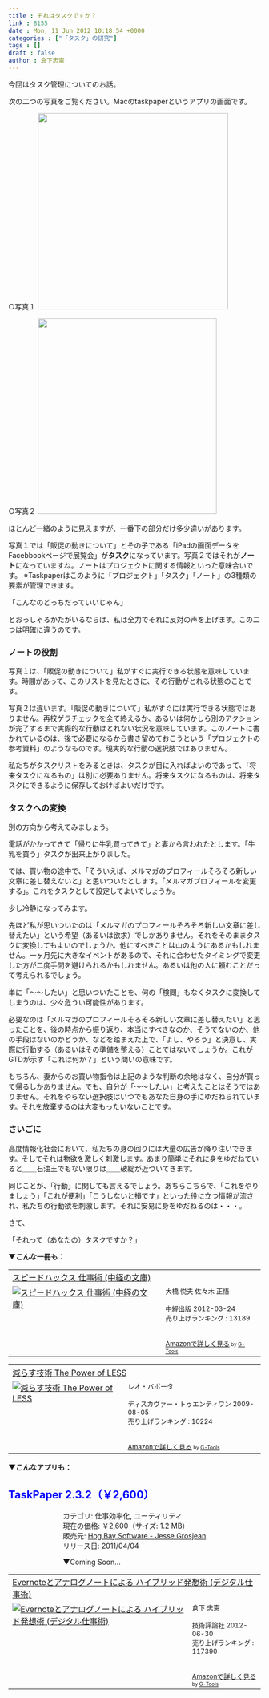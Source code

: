 ```yaml
---
title : それはタスクですか？
link : 8155
date : Mon, 11 Jun 2012 10:18:54 +0000
categories : ["「タスク」の研究"]
tags : []
draft : false
author : 倉下忠憲
---
```


今回はタスク管理についてのお話。

次の二つの写真をご覧ください。Macのtaskpaperというアプリの画面です。

○写真１
<a href="https://rashita.net/blog/wp-content/uploads/2012/06/screenshot.png"><img src="https://rashita.net/blog/wp-content/uploads/2012/06/screenshot.png" alt="" title="screenshot" width="380" height="392" class="alignnone size-full wp-image-8156" /></a>

○写真２
<a href="https://rashita.net/blog/wp-content/uploads/2012/06/screenshot.1.png"><img src="https://rashita.net/blog/wp-content/uploads/2012/06/screenshot.1.png" alt="" title="screenshot.1" width="357" height="390" class="alignnone size-full wp-image-8158" /></a>

ほとんど一緒のように見えますが、一番下の部分だけ多少違いがあります。

写真１では「販促の動きについて」とその子である「iPadの画面データをFacebbookページで展覧会」が<strong>タスク</strong>になっています。写真２ではそれが<strong>ノート</strong>になっていますね。ノートはプロジェクトに関する情報といった意味合いです。
※Taskpaperはこのように「プロジェクト」「タスク」「ノート」の3種類の要素が管理できます。

「こんなのどっちだっていいじゃん」

とおっしゃるかたがいるならば、私は全力でそれに反対の声を上げます。この二つは明確に違うのです。

<h3>ノートの役割</h3>
写真１は、「販促の動きについて」私がすぐに実行できる状態を意味しています。時間があって、このリストを見たときに、その行動がとれる状態のことです。

写真２は違います。「販促の動きについて」私がすぐには実行できる状態ではありません。再校ゲラチェックを全て終えるか、あるいは何かしら別のアクションが完了するまで実際的な行動はとれない状況を意味しています。このノートに書かれているのは、後で必要になるから書き留めておこうという「プロジェクトの参考資料」のようなものです。現実的な行動の選択肢ではありません。

私たちがタスクリストをみるときは、タスクが目に入ればよいのであって、「将来タスクになるもの」は別に必要ありません。将来タスクになるものは、将来タスクにできるように保存しておけばよいだけです。

<h3>タスクへの変換</h3>
別の方向から考えてみましょう。

電話がかかってきて「帰りに牛乳買ってきて」と妻から言われたとします。「牛乳を買う」タスクが出来上がりました。

では、買い物の途中で、「そういえば、メルマガのプロフィールそろそろ新しい文章に差し替えないと」と思いついたとします。「メルマガプロフィールを変更する」。これをタスクとして設定してよいでしょうか。

少し冷静になってみます。

先ほど私が思いついたのは「メルマガのプロフィールそろそろ新しい文章に差し替えたい」という希望（あるいは欲求）でしかありません。それをそのままタスクに変換してもよいのでしょうか。他にすべきことは山のようにあるかもしれません。一ヶ月先に大きなイベントがあるので、それに合わせたタイミングで変更した方が二度手間を避けられるかもしれません。あるいは他の人に頼むことだって考えられるでしょう。

単に「〜〜したい」と思いついたことを、何の「検閲」もなくタスクに変換してしまうのは、少々危うい可能性があります。

必要なのは「メルマガのプロフィールそろそろ新しい文章に差し替えたい」と思ったことを、後の時点から振り返り、本当にすべきなのか、そうでないのか、他の手段はないのかどうか、などを踏まえた上で、「よし、やろう」と決意し、実際に行動する（あるいはその準備を整える）ことではないでしょうか。これがGTDが示す「これは何か？」という問いの意味です。

もちろん、妻からのお買い物指令は上記のような判断の余地はなく、自分が買って帰るしかありません。でも、自分が「〜〜したい」と考えたことはそうではありません。それをやらない選択肢はいつでもあなた自身の手にゆだねられています。それを放棄するのは大変もったいないことです。
<h3>さいごに</h3>
高度情報化社会において、私たちの身の回りには大量の広告が降り注いできます。そしてそれは物欲を激しく刺激します。あまり簡単にそれに身をゆだねていると＿＿石油王でもない限りは＿＿破綻が近づいてきます。

同じことが、「行動」に関しても言えるでしょう。あちらこちらで、「これをやりましょう」「これが便利」「こうしないと損です」といった役に立つ情報が流され、私たちの行動欲を刺激します。それに安易に身をゆだねるのは・・・。

さて、

「それって（あなたの）タスクですか？」

<strong>▼こんな一冊も：</strong>
<table  border="0" cellpadding="5"><tr><td colspan="2"><a href="http://www.amazon.co.jp/exec/obidos/ASIN/4806143405/rashita1000-22/" target="_blank">スピードハックス 仕事術 (中経の文庫)</a></td></tr><tr><td valign="top"><a href="http://www.amazon.co.jp/exec/obidos/ASIN/4806143405/rashita1000-22/" target="_blank"><img src="http://ecx.images-amazon.com/images/I/512A53myPML._SL160_.jpg" border="0" alt="スピードハックス 仕事術 (中経の文庫)" /></a></td><td valign="top"><font size="-1">大橋 悦夫 佐々木 正悟 <br /><br />中経出版  2012-03-24<br />売り上げランキング : 13189<br /><br /><br /><a href="http://www.amazon.co.jp/exec/obidos/ASIN/4806143405/rashita1000-22/" target="_blank">Amazonで詳しく見る</a></font><font size="-2"> by <a href="http://www.goodpic.com/mt/aws/index.html" >G-Tools</a></font></td></tr></table>

<table  border="0" cellpadding="5"><tr><td colspan="2"><a href="http://www.amazon.co.jp/exec/obidos/ASIN/4887597304/rashita1000-22/" target="_blank">減らす技術 The Power of LESS</a></td></tr><tr><td valign="top"><a href="http://www.amazon.co.jp/exec/obidos/ASIN/4887597304/rashita1000-22/" target="_blank"><img src="http://ecx.images-amazon.com/images/I/51%2B1TmW69IL._SL160_.jpg" border="0" alt="減らす技術 The Power of LESS" /></a></td><td valign="top"><font size="-1">レオ・バボータ <br /><br />ディスカヴァー・トゥエンティワン  2009-08-05<br />売り上げランキング : 10224<br /><br /><br /><a href="http://www.amazon.co.jp/exec/obidos/ASIN/4887597304/rashita1000-22/" target="_blank">Amazonで詳しく見る</a></font><font size="-2"> by <a href="http://www.goodpic.com/mt/aws/index.html" >G-Tools</a></font></td></tr></table>

<strong>▼こんなアプリも：</strong>
<h2><span style="color: rgb(0, 0, 255);">TaskPaper 2.3.2（￥2,600）</span></h2><div style="margin: 0;float: left;"><div style="margin-left: 109px;"><a href="http://click.linksynergy.com/fs-bin/stat?id=Rfg6nizvNEs&offerid=94348&type=3&subid=0&tmpid=2192&RD_PARM1=http%253A%252F%252Fitunes.apple.com%252Fjp%252Fapp%252Ftaskpaper%252Fid424281111%253Fmt%253D12%2526uo%253D4%2526partnerId%253D30" target="_blank" rel="nofollow" style="text-decoration: none;"><img src="http://a5.mzstatic.com/us/r1000/061/Purple/v4/e7/90/00/e790005c-12d4-9a3c-44a9-5ebcc83fe8cc/TaskPaper.100x100-75.png" style="margin-left: -109px; float: left; width: 100px; height: 100px;"><img src="http://r.mzstatic.com/htmlResources/2338/images/mask100.png" style="margin-left: -109px; float: left; width: 100px; height: 100px;" /></a></div></div> カテゴリ: 仕事効率化, ユーティリティ<br> 現在の価格: ￥2,600（サイズ: 1.2 MB）<br> 販売元: <a href="http://click.linksynergy.com/fs-bin/stat?id=Rfg6nizvNEs&offerid=94348&type=3&subid=0&tmpid=2192&RD_PARM1=http%253A%252F%252Fitunes.apple.com%252Fjp%252Fartist%252Fhog-bay-software%252Fid284288610%253Fmt%253D12%2526uo%253D4%2526partnerId%253D30" target="_blank" rel="nofollow">Hog Bay Software - Jesse Grosjean</a><br> リリース日: 2011/04/04

▼Coming Soon…
<table  border="0" cellpadding="5"><tr><td colspan="2"><a href="http://www.amazon.co.jp/exec/obidos/ASIN/4774151505/rashita1000-22/" target="_blank">Evernoteとアナログノートによる ハイブリッド発想術 (デジタル仕事術)</a></td></tr><tr><td valign="top"><a href="http://www.amazon.co.jp/exec/obidos/ASIN/4774151505/rashita1000-22/" target="_blank"><img src="" border="0" alt="Evernoteとアナログノートによる ハイブリッド発想術 (デジタル仕事術)" /></a></td><td valign="top"><font size="-1">倉下 忠憲 <br /><br />技術評論社  2012-06-30<br />売り上げランキング : 117390<br /><br /><br /><a href="http://www.amazon.co.jp/exec/obidos/ASIN/4774151505/rashita1000-22/" target="_blank">Amazonで詳しく見る</a></font><font size="-2"> by <a href="http://www.goodpic.com/mt/aws/index.html" >G-Tools</a></font></td></tr></table>
